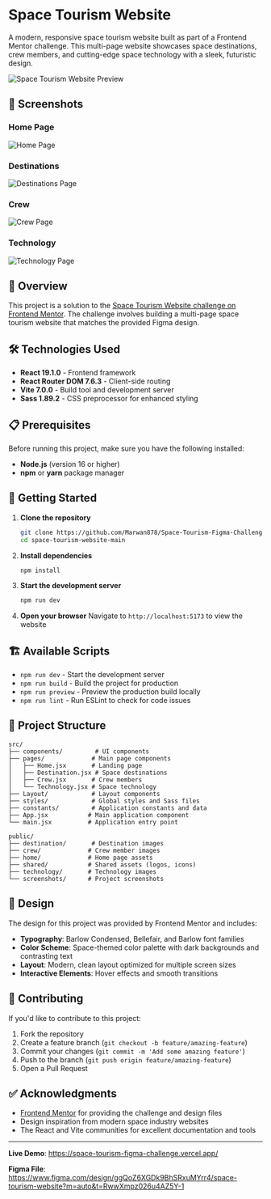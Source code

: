 # Space Tourism Website

A modern, responsive space tourism website built as part of a Frontend Mentor challenge. This multi-page website showcases space destinations, crew members, and cutting-edge space technology with a sleek, futuristic design.

![Space Tourism Website Preview](./preview.jpg)

## 📸 Screenshots

### Home Page

![Home Page](./public/screenshots/home.png)

### Destinations

![Destinations Page](./public/screenshots/destination.png)

### Crew

![Crew Page](./public/screenshots/crew.png)

### Technology

![Technology Page](./public/screenshots/technology.png)

## 🚀 Overview

This project is a solution to the [Space Tourism Website challenge on Frontend Mentor](https://www.frontendmentor.io/challenges/space-tourism-multipage-website-gRWj1URZ3). The challenge involves building a multi-page space tourism website that matches the provided Figma design.

## 🛠 Technologies Used

- **React 19.1.0** - Frontend framework
- **React Router DOM 7.6.3** - Client-side routing
- **Vite 7.0.0** - Build tool and development server
- **Sass 1.89.2** - CSS preprocessor for enhanced styling

## 📋 Prerequisites

Before running this project, make sure you have the following installed:

- **Node.js** (version 16 or higher)
- **npm** or **yarn** package manager

## 🚀 Getting Started

1. **Clone the repository**

   ```bash
   git clone https://github.com/Marwan878/Space-Tourism-Figma-Challenge
   cd space-tourism-website-main
   ```

2. **Install dependencies**

   ```bash
   npm install
   ```

3. **Start the development server**

   ```bash
   npm run dev
   ```

4. **Open your browser**
   Navigate to `http://localhost:5173` to view the website

## 🏗 Available Scripts

- `npm run dev` - Start the development server
- `npm run build` - Build the project for production
- `npm run preview` - Preview the production build locally
- `npm run lint` - Run ESLint to check for code issues

## 📁 Project Structure

```
src/
├── components/         # UI components
├── pages/             # Main page components
│   ├── Home.jsx       # Landing page
│   ├── Destination.jsx # Space destinations
│   ├── Crew.jsx       # Crew members
│   └── Technology.jsx # Space technology
├── Layout/            # Layout components
├── styles/            # Global styles and Sass files
├── constants/         # Application constants and data
├── App.jsx           # Main application component
└── main.jsx          # Application entry point

public/
├── destination/       # Destination images
├── crew/             # Crew member images
├── home/             # Home page assets
├── shared/           # Shared assets (logos, icons)
├── technology/       # Technology images
└── screenshots/      # Project screenshots
```

## 🎨 Design

The design for this project was provided by Frontend Mentor and includes:

- **Typography**: Barlow Condensed, Bellefair, and Barlow font families
- **Color Scheme**: Space-themed color palette with dark backgrounds and contrasting text
- **Layout**: Modern, clean layout optimized for multiple screen sizes
- **Interactive Elements**: Hover effects and smooth transitions

## 🤝 Contributing

If you'd like to contribute to this project:

1. Fork the repository
2. Create a feature branch (`git checkout -b feature/amazing-feature`)
3. Commit your changes (`git commit -m 'Add some amazing feature'`)
4. Push to the branch (`git push origin feature/amazing-feature`)
5. Open a Pull Request

## ✅ Acknowledgments

- [Frontend Mentor](https://www.frontendmentor.io/) for providing the challenge and design files
- Design inspiration from modern space industry websites
- The React and Vite communities for excellent documentation and tools

---

**Live Demo**: https://space-tourism-figma-challenge.vercel.app/

**Figma File**: https://www.figma.com/design/ggQoZ6XGDk9BhSRxuMYrr4/space-tourism-website?m=auto&t=RwwXmpz026u4AZ5Y-1
